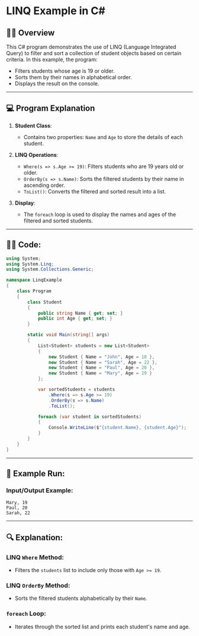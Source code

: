 # LINQ Example in C#

## 🧑‍💻 **Overview**

This C# program demonstrates the use of LINQ (Language Integrated Query) to filter and sort a collection of student objects based on certain criteria. In this example, the program:
- Filters students whose age is 19 or older.
- Sorts them by their names in alphabetical order.
- Displays the result on the console.

---

## 💻 **Program Explanation**

1. **Student Class**:
   - Contains two properties: `Name` and `Age` to store the details of each student.

2. **LINQ Operations**:
   - `Where(s => s.Age >= 19)`: Filters students who are 19 years old or older.
   - `OrderBy(s => s.Name)`: Sorts the filtered students by their name in ascending order.
   - `ToList()`: Converts the filtered and sorted result into a list.

3. **Display**:
   - The `foreach` loop is used to display the names and ages of the filtered and sorted students.

---

## 🧑‍💻 **Code:**

```csharp
using System;
using System.Linq;
using System.Collections.Generic;

namespace LinqExample
{
    class Program
    {
        class Student
        {
            public string Name { get; set; }
            public int Age { get; set; }
        }

        static void Main(string[] args)
        {
            List<Student> students = new List<Student>
            {
                new Student { Name = "John", Age = 18 },
                new Student { Name = "Sarah", Age = 22 },
                new Student { Name = "Paul", Age = 20 },
                new Student { Name = "Mary", Age = 19 }
            };

            var sortedStudents = students
                .Where(s => s.Age >= 19)
                .OrderBy(s => s.Name)
                .ToList();

            foreach (var student in sortedStudents)
            {
                Console.WriteLine($"{student.Name}, {student.Age}");
            }
        }
    }
}
```

---
## 🚀 Example Run:
### Input/Output Example:
```
Mary, 19
Paul, 20
Sarah, 22
```

---
## 🔍 Explanation:
### LINQ `Where` Method:

- Filters the `students` list to include only those with `Age >= 19`.

 ### LINQ `OrderBy` Method:

- Sorts the filtered students alphabetically by their `Name`.

### `foreach` Loop:

- Iterates through the sorted list and prints each student's name and age.
